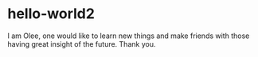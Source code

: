 # hello-world2


I am Olee, one would like to learn new things and make friends with those having great insight of the future.
Thank you.
